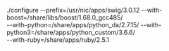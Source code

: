 ./configure --prefix=/usr/nic/apps/swig/3.0.12  --with-boost=/share/libs/boost/1.68.0_gcc485/ \
--with-python=/share/apps/python_da/2.7.15/ --with-python3=/share/apps/python_custom/3.6.6/ \
--with-ruby=/share/apps/ruby/2.5.1
